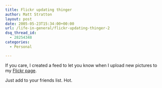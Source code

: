 ```yaml
---
title: Flickr updating thinger
author: Matt Stratton
layout: post
date: 2005-05-23T15:34:00+00:00
url: /life-in-general/flickr-updating-thinger-2
dsq_thread_id:
  - 28254348
categories:
  - Personal

---
```

If you care, I created a feed to let you know when I upload new pictures to my [Flickr page][1].

Just add to your friends list. Hot.

 [1]: https://www.flickr.com/photos/mugsy/